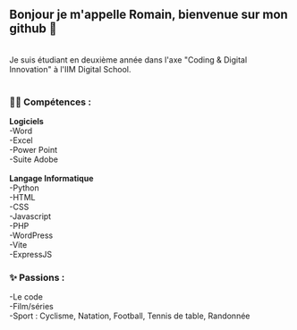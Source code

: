 <h2> Bonjour je m'appelle Romain, bienvenue sur mon github 👋</h2> <br>
Je suis étudiant en deuxième année dans l'axe "Coding & Digital Innovation" à l'IIM Digital School. <br><br>

<h3> 🧑‍💻 Compétences :</h3> 
<strong>Logiciels</strong> <br>
-Word <br>
-Excel <br>
-Power Point <br> 
-Suite Adobe <br> <br>
<strong>Langage Informatique</strong> <br>
-Python <br>
-HTML <br>
-CSS <br>
-Javascript <br>
-PHP <br>
-WordPress <br>
-Vite <br>
-ExpressJS <br>

<h3> ✨ Passions :</h3>
-Le code <br>
-Film/séries <br>
-Sport : Cyclisme, Natation, Football, Tennis de table, Randonnée





